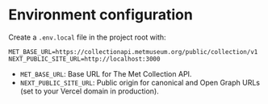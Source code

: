 # Environment configuration

Create a `.env.local` file in the project root with:

```
MET_BASE_URL=https://collectionapi.metmuseum.org/public/collection/v1
NEXT_PUBLIC_SITE_URL=http://localhost:3000
```

- `MET_BASE_URL`: Base URL for The Met Collection API.
- `NEXT_PUBLIC_SITE_URL`: Public origin for canonical and Open Graph URLs (set to your Vercel domain in production).
